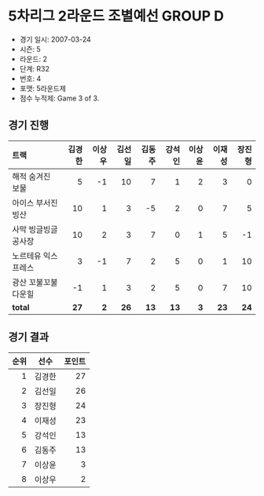 # 5차리그 2라운드 조별예선 GROUP D

- 경기 일시: 2007-03-24
- 시즌: 5
- 라운드: 2
- 단계: R32
- 번호: 4
- 포맷: 5라운드제
- 점수 누적제: Game 3 of 3.





## 경기 진행

| 트랙 | 김경한 | 이상우 | 김선일 | 김동주 | 강석인 | 이상윤 | 이재성 | 장진형 |
|:---|---:|---:|---:|---:|---:|---:|---:|---:|
| 해적 숨겨진 보물 | 5 | -1 | 10 | 7 | 1 | 2 | 3 | 0 |
| 아이스 부서진 빙산 | 10 | 1 | 3 | -5 | 2 | 0 | 7 | 5 |
| 사막 빙글빙글 공사장 | 10 | 2 | 3 | 7 | 0 | 1 | 5 | -1 |
| 노르테유 익스프레스 | 3 | -1 | 7 | 2 | 5 | 0 | 1 | 10 |
| 광산 꼬불꼬불 다운힐 | -1 | 1 | 3 | 2 | 5 | 0 | 7 | 10 |
| __total__ | __27__ | __2__ | __26__ | __13__ | __13__ | __3__ | __23__ | __24__ |




## 경기 결과

| 순위 | 선수 | 포인트 |
|---:|:---:|---:|
| 1 | 김경한 | 27 |
| 2 | 김선일 | 26 |
| 3 | 장진형 | 24 |
| 4 | 이재성 | 23 |
| 5 | 강석인 | 13 |
| 6 | 김동주 | 13 |
| 7 | 이상윤 | 3 |
| 8 | 이상우 | 2 |

